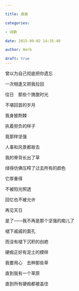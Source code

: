 ```yaml
---

title: 身披

categories:

- 诗歌

date: 2015-09-02 14:35:40

author: Herb

draft: true
---
```




曾以为自己彻底把你遗忘



一次相逢又把我拉回



往日　那些个旖旎时光



不堪回首的岁月



我身披荆棘



执着担负的样子



竟那样坚强



人事和风景都故去



我的脊背长出了草



绿得仿佛压榨了过去所有的颜色



它厚重得



不被阳光照透



回忆也不被允许



再见天日



是了——我不再是那个坚强的痴儿了



褪下戚戚的面孔



而没有褪下沉积的创疤



硬痂正好有泥土的模样



我要用心　去种那些草



直到我有一个草原



直到所有硬痂都被盖住